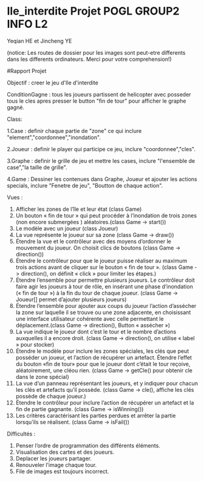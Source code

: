 # Ile_interdite Projet POGL GROUP2 INFO L2 
Yeqian HE et Jincheng YE

(notice: Les routes de dossier pour les images sont peut-etre differents dans les differents ordinateurs. Merci pour votre comprehension!)

#Rapport Projet

Objectif : creer le jeu d'Ile d'interdite

ConditionGagne : tous les joueurs partissent de helicopter avec posseder tous le cles apres presser le button "fin de tour" pour afficher le graphe gagné.

Class:

1.Case : definir chaque partie de "zone" ce qui inclure "element","coordonnee","inondation".

2.Joueur : definir le player qui participe ce jeu, inclure "coordonnee","cles".

3.Graphe : definir le grille de jeu et mettre les cases, inclure "l'ensemble de case","la taille de grille".

4.Game : Dessiner les contenues dans Graphe, Joueur et ajouter les actions specials, inclure "Fenetre de jeu", "Boutton de chaque action".

Vues :
1. Afficher les zones de l’île et leur état (class Game)
2. Un bouton « fin de tour » qui peut procéder à l’inondation de trois zones (non encore submergées ) aléatoires.(class Game -> start())
3. Le modèle avec un joueur (class Joueur)
4. La vue représente le joueur sur sa zone (class Game -> draw())
5. Étendre la vue et le contrôleur avec des moyens d’ordonner le mouvement du joueur. On choisit clics de boutons (class Game -> direction())
6. Étendre le contrôleur pour que le joueur puisse réaliser au maximum trois actions avant de cliquer sur le bouton « fin de tour ». (class Game -> direction(), on définit « click » pour limiter les étapes.)
7. Étendre l’ensemble pour permettre plusieurs joueurs. Le contrôleur doit faire agir les joueurs à tour de rôle, en insérant une phase d’inondation (« fin de tour ») à la fin du tour de chaque joueur. (class Game -> Joueur[] permet d’ajouter plusieurs joueurs)
8. Étendre l’ensemble pour ajouter aux coups du joueur l’action d’assécher la zone sur laquelle il se trouve ou une zone adjacente, en choisissant une interface utilisateur cohérente avec celle permettant le déplacement.(class Game -> direction(), Button « assécher »)
9. La vue indique le joueur dont c’est le tour et le nombre d’actions auxquelles il a encore droit. (class Game -> direction(), on utilise « label » pour stocker)
10. Étendre le modèle pour inclure les zones spéciales, les clés que peut posséder un joueur, et l’action de récupérer un artefact. Étendre l’effet du bouton «fin de tour» pour que le joueur dont c’était le tour reçoive, aléatoirement, une cléou rien. (class Game -> getCle() pour obtenir cle dans le zone spécial)
11. La vue d’un panneau représentant les joueurs, et y indiquer pour chacun les clés et artefacts qu’il possède. (class Game -> cle(), affiche les clés possède de chaque joueur.)
12. Étendre le contrôleur pour inclure l’action de récupérer un artefact et la fin de partie gagnante. (class Game -> isWinning())
13. Les critères caractérisant les parties perdues et arrêter la partie lorsqu’ils se réalisent. (class Game -> isFail())

Difficultés :
1.	Penser l’ordre de programmation des différents éléments.
2.	Visualisation des cartes et des joueurs.
3.	Deplacer les joueurs partager.
4.	Renouveler l’image chaque tour.
5.	File de images est toujours incorrect.
